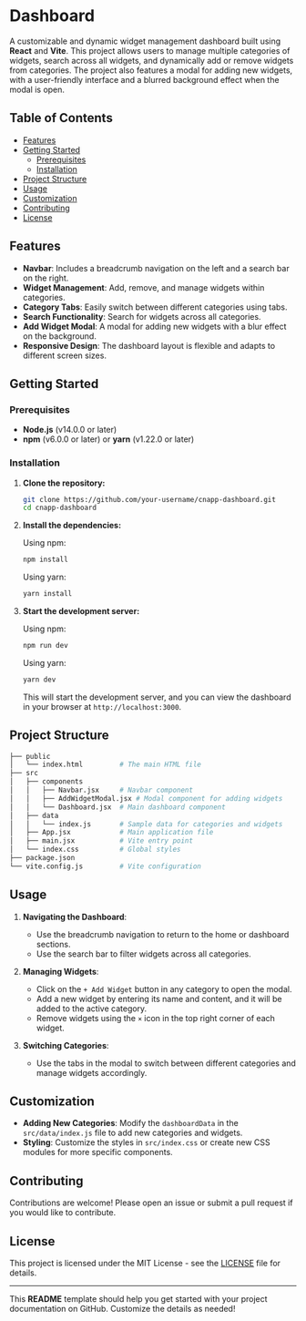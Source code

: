 # Dashboard

A customizable and dynamic widget management dashboard built using **React** and **Vite**. This project allows users to manage multiple categories of widgets, search across all widgets, and dynamically add or remove widgets from categories. The project also features a modal for adding new widgets, with a user-friendly interface and a blurred background effect when the modal is open.

## Table of Contents

- [Features](#features)
- [Getting Started](#getting-started)
  - [Prerequisites](#prerequisites)
  - [Installation](#installation)
- [Project Structure](#project-structure)
- [Usage](#usage)
- [Customization](#customization)
- [Contributing](#contributing)
- [License](#license)

## Features

- **Navbar**: Includes a breadcrumb navigation on the left and a search bar on the right.
- **Widget Management**: Add, remove, and manage widgets within categories.
- **Category Tabs**: Easily switch between different categories using tabs.
- **Search Functionality**: Search for widgets across all categories.
- **Add Widget Modal**: A modal for adding new widgets with a blur effect on the background.
- **Responsive Design**: The dashboard layout is flexible and adapts to different screen sizes.

## Getting Started

### Prerequisites

- **Node.js** (v14.0.0 or later)
- **npm** (v6.0.0 or later) or **yarn** (v1.22.0 or later)

### Installation

1. **Clone the repository:**

   ```bash
   git clone https://github.com/your-username/cnapp-dashboard.git
   cd cnapp-dashboard
   ```

2. **Install the dependencies:**

   Using npm:

   ```bash
   npm install
   ```

   Using yarn:

   ```bash
   yarn install
   ```

3. **Start the development server:**

   Using npm:

   ```bash
   npm run dev
   ```

   Using yarn:

   ```bash
   yarn dev
   ```

   This will start the development server, and you can view the dashboard in your browser at `http://localhost:3000`.

## Project Structure

```bash
├── public
│   └── index.html         # The main HTML file
├── src
│   ├── components
│   │   ├── Navbar.jsx     # Navbar component
│   │   ├── AddWidgetModal.jsx # Modal component for adding widgets
│   │   └── Dashboard.jsx  # Main dashboard component
│   ├── data
│   │   └── index.js       # Sample data for categories and widgets
│   ├── App.jsx            # Main application file
│   ├── main.jsx           # Vite entry point
│   └── index.css          # Global styles
├── package.json
└── vite.config.js         # Vite configuration
```

## Usage

1. **Navigating the Dashboard**:
   - Use the breadcrumb navigation to return to the home or dashboard sections.
   - Use the search bar to filter widgets across all categories.

2. **Managing Widgets**:
   - Click on the `+ Add Widget` button in any category to open the modal.
   - Add a new widget by entering its name and content, and it will be added to the active category.
   - Remove widgets using the `×` icon in the top right corner of each widget.

3. **Switching Categories**:
   - Use the tabs in the modal to switch between different categories and manage widgets accordingly.

## Customization

- **Adding New Categories**: Modify the `dashboardData` in the `src/data/index.js` file to add new categories and widgets.
- **Styling**: Customize the styles in `src/index.css` or create new CSS modules for more specific components.

## Contributing

Contributions are welcome! Please open an issue or submit a pull request if you would like to contribute.

## License

This project is licensed under the MIT License - see the [LICENSE](LICENSE) file for details.

---

This **README** template should help you get started with your project documentation on GitHub. Customize the details as needed!
